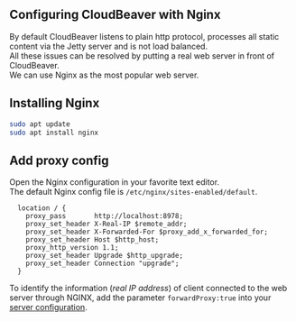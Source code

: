 ## Configuring CloudBeaver with Nginx

By default CloudBeaver listens to plain http protocol, processes all static content via the Jetty server and is not load balanced.  
All these issues can be resolved by putting a real web server in front of CloudBeaver.  
We can use Nginx as the most popular web server.

## Installing Nginx

```bash
sudo apt update
sudo apt install nginx
```

## Add proxy config

Open the Nginx configuration in your favorite text editor.  
The default Nginx config file is `/etc/nginx/sites-enabled/default`.  

```
  location / {
    proxy_pass       http://localhost:8978;
    proxy_set_header X-Real-IP $remote_addr;
    proxy_set_header X-Forwarded-For $proxy_add_x_forwarded_for;
    proxy_set_header Host $http_host;
    proxy_http_version 1.1;
    proxy_set_header Upgrade $http_upgrade;
    proxy_set_header Connection "upgrade";
  }
```

To identify the information (_real IP address_) of client connected to the web server through NGINX, add the parameter `forwardProxy:true` into your [server configuration](https://github.com/dbeaver/cloudbeaver/wiki/Server-configuration#application-parameters).
 